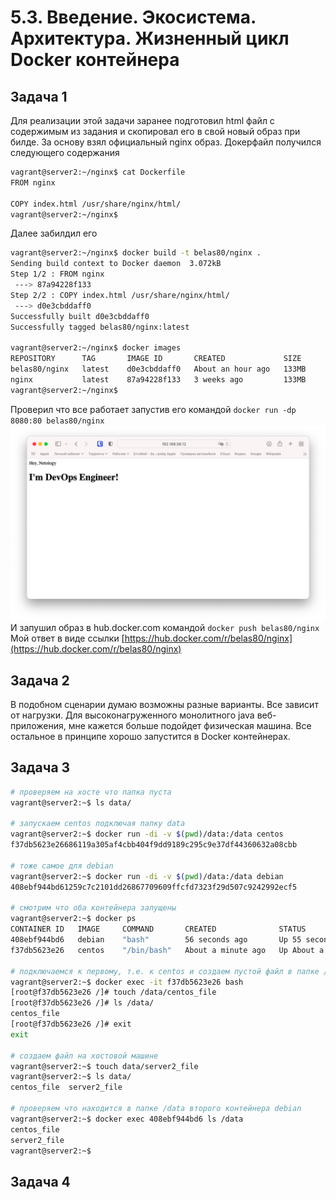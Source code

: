 # 5.3. Введение. Экосистема. Архитектура. Жизненный цикл Docker контейнера  

## Задача 1

   Для реализации этой задачи заранее подготовил html файл с содержимым из задания и скопировал его в свой новый образ
   при билде. За основу взял официальный nginx образ. Докерфайл получился следующего содержания  
   ```bash
   vagrant@server2:~/nginx$ cat Dockerfile 
   FROM nginx
   
   COPY index.html /usr/share/nginx/html/
   vagrant@server2:~/nginx$ 
   ```
   Далее забилдил его  
   ```bash
   vagrant@server2:~/nginx$ docker build -t belas80/nginx .
   Sending build context to Docker daemon  3.072kB
   Step 1/2 : FROM nginx
    ---> 87a94228f133
   Step 2/2 : COPY index.html /usr/share/nginx/html/
    ---> d0e3cbddaff0
   Successfully built d0e3cbddaff0
   Successfully tagged belas80/nginx:latest
   
   vagrant@server2:~/nginx$ docker images
   REPOSITORY      TAG       IMAGE ID       CREATED             SIZE
   belas80/nginx   latest    d0e3cbddaff0   About an hour ago   133MB
   nginx           latest    87a94228f133   3 weeks ago         133MB
   vagrant@server2:~/nginx$ 
   ```
   Проверил что все работает запустив его командой `docker run -dp 8080:80 belas80/nginx`  
   ![](img/docker1.png)
   И запушил образ в hub.docker.com командой `docker push belas80/nginx`  
   Мой ответ в виде ссылки [https://hub.docker.com/r/belas80/nginx](https://hub.docker.com/r/belas80/nginx)  
   
## Задача 2  

   В подобном сценарии думаю возможны разные варианты. Все зависит от нагрузки. Для высоконагруженного монолитного java 
   веб-приложения, мне кажется больше подойдет физическая машина. Все остальное в принципе хорошо запустится в Docker 
   контейнерах.  
   
## Задача 3  

   ```bash
   # проверяем на хосте что папка пуста
   vagrant@server2:~$ ls data/
   
   # запускаем centos подключая папку data
   vagrant@server2:~$ docker run -di -v $(pwd)/data:/data centos
   f37db5623e26686119a305af4cbb404f9dd9189c295c9e37df44360632a08cbb
   
   # тоже самое для debian
   vagrant@server2:~$ docker run -di -v $(pwd)/data:/data debian
   408ebf944bd61259c7c2101dd26867709609ffcfd7323f29d507c9242992ecf5
   
   # смотрим что оба контейнера запущены
   vagrant@server2:~$ docker ps
   CONTAINER ID   IMAGE     COMMAND       CREATED              STATUS              PORTS     NAMES
   408ebf944bd6   debian    "bash"        56 seconds ago       Up 55 seconds                 dreamy_haibt
   f37db5623e26   centos    "/bin/bash"   About a minute ago   Up About a minute             stoic_nash
   
   # подключаемся к первому, т.е. к centos и создаем пустой файл в папке /data
   vagrant@server2:~$ docker exec -it f37db5623e26 bash
   [root@f37db5623e26 /]# touch /data/centos_file
   [root@f37db5623e26 /]# ls /data/
   centos_file
   [root@f37db5623e26 /]# exit
   exit
   
   # cоздаем файл на хостовой машине
   vagrant@server2:~$ touch data/server2_file
   vagrant@server2:~$ ls data/
   centos_file  server2_file
   
   # проверяем что находится в папке /data второго контейнера debian
   vagrant@server2:~$ docker exec 408ebf944bd6 ls /data
   centos_file
   server2_file
   vagrant@server2:~$
   ```

## Задача 4

   
